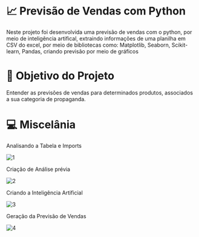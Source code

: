 # :chart_with_upwards_trend: Previsão de Vendas com Python

Neste projeto foi desenvolvida uma previsão de vendas com o python, por meio de inteligência artifical, extraindo informações de uma planilha em CSV do excel, por meio de bibliotecas como: Matplotlib, Seaborn, Scikit-learn, Pandas, criando previsão por meio de gráficos

# :bookmark_tabs:	Objetivo do Projeto
Entender as previsões de vendas para determinados produtos, associados a sua categoria de propaganda.

# 💻 Miscelânia

Analisando a Tabela e Imports

![1](https://user-images.githubusercontent.com/93956726/181763379-d56429f7-24f1-4877-935c-fead1717f0d1.png)

Criação de Análise prévia

![2](https://user-images.githubusercontent.com/93956726/181763351-7cb0784c-c735-4046-9240-f9feafdb9223.png)

Criando a Inteligência Artificial

![3](https://user-images.githubusercontent.com/93956726/181763317-8cb74570-0097-4331-b606-0b61ed064aaf.png)

Geração da Previsão de Vendas

![4](https://user-images.githubusercontent.com/93956726/181763264-e3b379c1-a04a-4e3c-8c3b-d80879ebfcd1.png)
